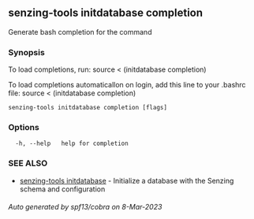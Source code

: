 ## senzing-tools initdatabase completion

Generate bash completion for the command

### Synopsis

To load completions, run:
source < (initdatabase completion)

To load completions automaticallon on login, add this line to your .bashrc file:
source < (initdatabase completion)


```
senzing-tools initdatabase completion [flags]
```

### Options

```
  -h, --help   help for completion
```

### SEE ALSO

* [senzing-tools initdatabase](senzing-tools_initdatabase.md)	 - Initialize a database with the Senzing schema and configuration

###### Auto generated by spf13/cobra on 8-Mar-2023

